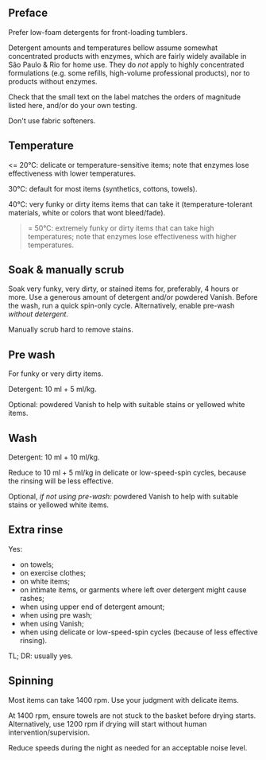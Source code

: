 Preface
-------

Prefer low-foam detergents for front-loading tumblers.

Detergent amounts and temperatures bellow assume somewhat concentrated products with enzymes, which
are fairly widely available in São Paulo & Rio for home use. They do *not* apply to highly
concentrated formulations (e.g. some refills, high-volume professional products), nor to products
without enzymes.

Check that the small text on the label matches the orders of magnitude listed
here, and/or do your own testing.

Don't use fabric softeners.

Temperature
-----------

<= 20°C: delicate or temperature-sensitive items; note that enzymes lose effectiveness with lower
temperatures.

30°C: default for most items (synthetics, cottons, towels).

40°C: very funky or dirty items items that can take it (temperature-tolerant materials, white or
colors that wont bleed/fade).

>= 50°C: extremely funky or dirty items that can take high temperatures; note that enzymes lose
effectiveness with higher temperatures.

Soak & manually scrub
---------------------

Soak very funky, very dirty, or stained items for, preferably, 4 hours or more. Use a generous
amount of detergent and/or powdered Vanish. Before the wash, run a quick spin-only cycle.
Alternatively, enable pre-wash *without detergent.*

Manually scrub hard to remove stains.

Pre wash
--------

For funky or very dirty items.

Detergent: 10 ml + 5 ml/kg.

Optional: powdered Vanish to help with suitable stains or yellowed white items.

Wash
----

Detergent: 10 ml + 10 ml/kg.

Reduce to 10 ml + 5 ml/kg in delicate or low-speed-spin cycles, because the rinsing will be less
effective.

Optional, *if not using pre-wash:* powdered Vanish to help with suitable stains or yellowed white
items.

Extra rinse
-----------

Yes:

- on towels;
- on exercise clothes; 
- on white items;
- on intimate items, or garments where left over detergent might cause rashes;
- when using upper end of detergent amount;
- when using pre wash;
- when using Vanish;
- when using delicate or low-speed-spin cycles (because of less effective rinsing).

TL; DR: usually yes.

Spinning
--------

Most items can take 1400 rpm. Use your judgment with delicate items.

At 1400 rpm, ensure towels are not stuck to the basket before drying starts. Alternatively, use
1200 rpm if drying will start without human intervention/supervision.

Reduce speeds during the night as needed for an acceptable noise level.
